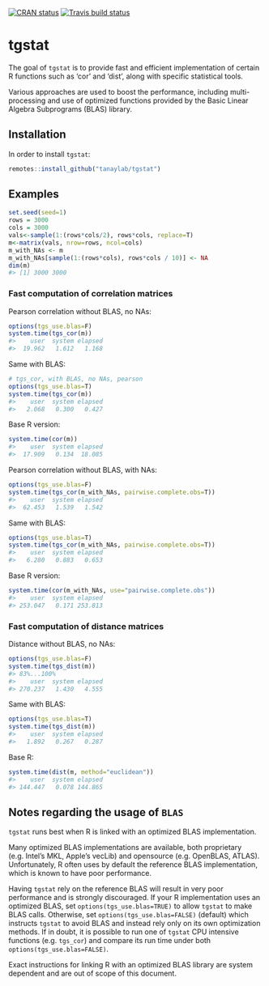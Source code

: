 <!-- badges: start -->
[![CRAN
status](https://www.r-pkg.org/badges/version/tgstat)](https://CRAN.R-project.org/package=tgstat)
[![Travis build
status](https://travis-ci.com/tanaylab/tgstat.svg?branch=master)](https://travis-ci.org/tanaylab/tgstat)
<!-- badges: end -->

tgstat
======

The goal of `tgstat` is to provide fast and efficient implementation of
certain R functions such as ‘cor’ and ‘dist’, along with specific
statistical tools.

Various approaches are used to boost the performance, including
multi-processing and use of optimized functions provided by the Basic
Linear Algebra Subprograms (BLAS) library.

Installation
------------

In order to install `tgstat`:

``` r
remotes::install_github("tanaylab/tgstat")
```

Examples
--------

``` r
set.seed(seed=1)
rows = 3000
cols = 3000
vals<-sample(1:(rows*cols/2), rows*cols, replace=T)
m<-matrix(vals, nrow=rows, ncol=cols)
m_with_NAs <- m
m_with_NAs[sample(1:(rows*cols), rows*cols / 10)] <- NA
dim(m)
#> [1] 3000 3000
```

### Fast computation of correlation matrices

Pearson correlation without BLAS, no NAs:

``` r
options(tgs_use.blas=F)
system.time(tgs_cor(m))
#>    user  system elapsed 
#>  19.962   1.612   1.168
```

Same with BLAS:

``` r
# tgs_cor, with BLAS, no NAs, pearson
options(tgs_use.blas=T)
system.time(tgs_cor(m))
#>    user  system elapsed 
#>   2.068   0.300   0.427
```

Base R version:

``` r
system.time(cor(m))
#>    user  system elapsed 
#>  17.909   0.134  18.085
```

Pearson correlation without BLAS, with NAs:

``` r
options(tgs_use.blas=F)
system.time(tgs_cor(m_with_NAs, pairwise.complete.obs=T))
#>    user  system elapsed 
#>  62.453   1.539   1.542
```

Same with BLAS:

``` r
options(tgs_use.blas=T)
system.time(tgs_cor(m_with_NAs, pairwise.complete.obs=T))
#>    user  system elapsed 
#>   6.280   0.883   0.653
```

Base R version:

``` r
system.time(cor(m_with_NAs, use="pairwise.complete.obs"))
#>    user  system elapsed 
#> 253.047   0.171 253.813
```

### Fast computation of distance matrices

Distance without BLAS, no NAs:

``` r
options(tgs_use.blas=F)
system.time(tgs_dist(m))
#> 83%...100%
#>    user  system elapsed 
#> 270.237   1.430   4.555
```

Same with BLAS:

``` r
options(tgs_use.blas=T)
system.time(tgs_dist(m))
#>    user  system elapsed 
#>   1.892   0.267   0.287
```

Base R:

``` r
system.time(dist(m, method="euclidean"))
#>    user  system elapsed 
#> 144.447   0.078 144.865
```

Notes regarding the usage of `BLAS`
-----------------------------------

`tgstat` runs best when R is linked with an optimized BLAS
implementation.

Many optimized BLAS implementations are available, both proprietary
(e.g. Intel’s MKL, Apple’s vecLib) and opensource (e.g. OpenBLAS,
ATLAS). Unfortunately, R often uses by default the reference BLAS
implementation, which is known to have poor performance.

Having `tgstat` rely on the reference BLAS will result in very poor
performance and is strongly discouraged. If your R implementation uses
an optimized BLAS, set `options(tgs_use.blas=TRUE)` to allow `tgstat` to
make BLAS calls. Otherwise, set `options(tgs_use.blas=FALSE)` (default)
which instructs `tgstat` to avoid BLAS and instead rely only on its own
optimization methods. If in doubt, it is possible to run one of `tgstat`
CPU intensive functions (e.g. `tgs_cor`) and compare its run time under
both `options(tgs_use.blas=FALSE)`.

Exact instructions for linking R with an optimized BLAS library are
system dependent and are out of scope of this document.
